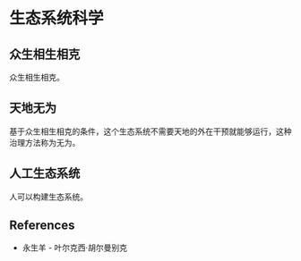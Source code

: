 # 生态系统科学

## 众生相生相克

众生相生相克。

## 天地无为

基于众生相生相克的条件，这个生态系统不需要天地的外在干预就能够运行，这种治理方法称为无为。

## 人工生态系统

人可以构建生态系统。

## References

- 永生羊 - 叶尔克西·胡尔曼别克
